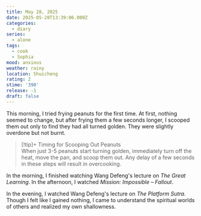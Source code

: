 ```yaml
---
title: May 28, 2025
date: 2025-05-28T13:39:06.000Z
categories:
  - diary
series:
  - alone
tags:
  - cook
  - Sophia
mood: anxious
weather: rainy
location: Shuicheng
rating: 2
stime: '390'
release: -1
draft: false
---
```


This morning, I tried frying peanuts for the first time. At first, nothing seemed to change, but after frying them a few seconds longer, I scooped them out only to find they had all turned golden. They were slightly overdone but not burnt.  

> [!tip]+ Timing for Scooping Out Peanuts  
> When just 3-5 peanuts start turning golden, immediately turn off the heat, move the pan, and scoop them out. Any delay of a few seconds in these steps will result in overcooking.  

In the morning, I finished watching Wang Defeng's lecture on *The Great Learning*. In the afternoon, I watched *Mission: Impossible – Fallout*.  

In the evening, I watched Wang Defeng's lecture on *The Platform Sutra*. Though I felt like I gained nothing, I came to understand the spiritual worlds of others and realized my own shallowness. 